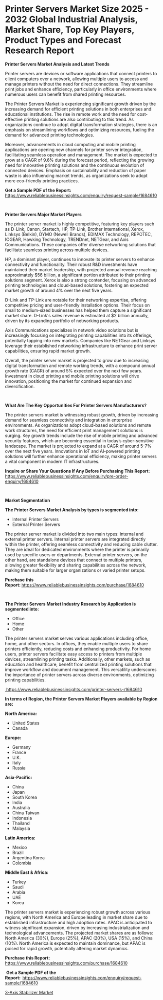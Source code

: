<p><h1>Printer Servers Market Size 2025 - 2032 Global Industrial Analysis, Market Share, Top Key Players, Product Types and Forecast Research Report</h1></p><p><strong>Printer Servers Market Analysis and Latest Trends</strong></p>
<p><p>Printer servers are devices or software applications that connect printers to client computers over a network, allowing multiple users to access and manage printers without the need for direct connections. They streamline print jobs and enhance efficiency, particularly in office environments where numerous users can benefit from shared printing resources.</p><p>The Printer Servers Market is experiencing significant growth driven by the increasing demand for efficient printing solutions in both enterprises and educational institutions. The rise in remote work and the need for cost-effective printing solutions are also contributing to this trend. As organizations continue to adopt digital transformation strategies, there is an emphasis on streamlining workflows and optimizing resources, fueling the demand for advanced printing technologies.</p><p>Moreover, advancements in cloud computing and mobile printing applications are opening new channels for printer server integration, facilitating seamless operation and management. The market is expected to grow at a CAGR of 9.6% during the forecast period, reflecting the growing need for innovative printing solutions and the continuous evolution of connected devices. Emphasis on sustainability and reduction of paper waste is also influencing market trends, as organizations seek to adopt more eco-friendly printing practices.</p></p>
<p><strong>Get a Sample PDF of the Report:&nbsp;</strong> <a href="https://www.reliablebusinessinsights.com/enquiry/request-sample/1684610?utm_campaign=3113&utm_medium=2&utm_source=Github&utm_content=ia&utm_term=26032025&utm_id=printer-servers">https://www.reliablebusinessinsights.com/enquiry/request-sample/1684610</a></p>
<p>&nbsp;</p>
<p><strong>Printer Servers Major Market Players</strong></p>
<p><p>The printer server market is highly competitive, featuring key players such as D-Link, Canon, Startech, HP, TP-Link, Brother International, Xerox, Linksys (Belkin), DYMO (Newell Brands), EDIMAX Technology, REPOTEC, IOGEAR, Hawking Technology, TRENDnet, NETGear, and Axis Communications. These companies offer diverse networking solutions that facilitate seamless printing across multiple devices.</p><p>HP, a dominant player, continues to innovate its printer servers to enhance connectivity and functionality. Their robust R&D investments have maintained their market leadership, with projected annual revenue reaching approximately $56 billion, a significant portion attributed to their printing solutions segment. Xerox is also a strong contender, focusing on advanced printing technologies and cloud-based solutions, fostering an expected market growth of around 4% over the next five years.</p><p>D-Link and TP-Link are notable for their networking expertise, offering competitive pricing and user-friendly installation options. Their focus on small to medium-sized businesses has helped them capture a significant market share. D-Link's sales revenue is estimated at $2 billion annually, driven by its expanding portfolio of networking products.</p><p>Axis Communications specializes in network video solutions but is increasingly focusing on integrating printing capabilities into its offerings, potentially tapping into new markets. Companies like NETGear and Linksys leverage their established networking infrastructure to enhance print server capabilities, ensuring rapid market growth.</p><p>Overall, the printer server market is projected to grow due to increasing digital transformation and remote working trends, with a compound annual growth rate (CAGR) of around 5% expected over the next few years. Investment in cloud printing and mobile printing solutions will drive innovation, positioning the market for continued expansion and diversification.</p></p>
<p>&nbsp;</p>
<p><strong>What Are The Key Opportunities For Printer Servers Manufacturers?</strong></p>
<p><p>The printer servers market is witnessing robust growth, driven by increasing demand for seamless connectivity and integration in enterprise environments. As organizations adopt cloud-based solutions and remote work structures, the need for efficient print management solutions is surging. Key growth trends include the rise of mobile printing and advanced security features, which are becoming essential in today’s cyber-sensitive landscape. The market is projected to expand at a CAGR of around 5-7% over the next five years. Innovations in IoT and AI-powered printing solutions will further enhance operational efficiency, making printer servers a vital component in modern IT infrastructures.</p></p>
<p><strong>Inquire or Share Your Questions If Any Before Purchasing This Report:</strong> <a href="https://www.reliablebusinessinsights.com/enquiry/pre-order-enquiry/1684610?utm_campaign=3113&utm_medium=2&utm_source=Github&utm_content=ia&utm_term=26032025&utm_id=printer-servers">https://www.reliablebusinessinsights.com/enquiry/pre-order-enquiry/1684610</a></p>
<p>&nbsp;</p>
<p><strong>Market Segmentation</strong></p>
<p><strong>The Printer Servers Market Analysis by types is segmented into:</strong></p>
<p><ul><li>Internal Printer Servers</li><li>External Printer Servers</li></ul></p>
<p><p>The printer server market is divided into two main types: internal and external printer servers. Internal printer servers are integrated directly within the printer, offering seamless connectivity and reducing cable clutter. They are ideal for dedicated environments where the printer is primarily used by specific users or departments. External printer servers, on the other hand, are standalone devices that connect to multiple printers, allowing greater flexibility and sharing capabilities across the network, making them suitable for larger organizations or varied printer setups.</p></p>
<p><strong>Purchase this Report:&nbsp;</strong><a href="https://www.reliablebusinessinsights.com/purchase/1684610?utm_campaign=3113&utm_medium=2&utm_source=Github&utm_content=ia&utm_term=26032025&utm_id=printer-servers">https://www.reliablebusinessinsights.com/purchase/1684610</a></p>
<p>&nbsp;</p>
<p><strong>The Printer Servers Market Industry Research by Application is segmented into:</strong></p>
<p><ul><li>Office</li><li>Home</li><li>Other</li></ul></p>
<p><p>The printer servers market serves various applications including office, home, and other sectors. In offices, they enable multiple users to share printers efficiently, reducing costs and enhancing productivity. For home users, printer servers facilitate easy access to printers from multiple devices, streamlining printing tasks. Additionally, other markets, such as education and healthcare, benefit from centralized printing solutions that improve workflow and document management. This versatility underscores the importance of printer servers across diverse environments, optimizing printing capabilities.</p></p>
<p><a href="https://www.reliablebusinessinsights.com/printer-servers-r1684610?utm_campaign=3113&utm_medium=2&utm_source=Github&utm_content=ia&utm_term=26032025&utm_id=printer-servers">&nbsp;https://www.reliablebusinessinsights.com/printer-servers-r1684610</a></p>
<p><strong>In terms of Region, the Printer Servers Market Players available by Region are:</strong></p>
<p>
    <p> <strong> North America: </strong>
        <ul>
            <li>United States</li>
            <li>Canada</li>
        </ul>
        </p> 
    <p> <strong> Europe: </strong>
        <ul>
            <li>Germany</li>
            <li>France</li>
            <li>U.K.</li>
            <li>Italy</li>
            <li>Russia</li>
        </ul>
        </p> 
    <p> <strong> Asia-Pacific: </strong>
        <ul>
            <li>China</li>
            <li>Japan</li>
            <li>South Korea</li>
            <li>India</li>
            <li>Australia</li>
            <li>China Taiwan</li>
            <li>Indonesia</li>
            <li>Thailand</li>
            <li>Malaysia</li>
        </ul>
        </p> 
    <p> <strong> Latin America: </strong>
        <ul>
            <li>Mexico</li>
            <li>Brazil</li>
            <li>Argentina Korea</li>
            <li>Colombia</li>
        </ul>
        </p> 
    <p> <strong> Middle East & Africa: </strong>
        <ul>
            <li>Turkey</li>
            <li>Saudi</li>
            <li>Arabia</li>
            <li>UAE</li>
            <li>Korea</li>
        </ul>
    </p>
    </p>
<p><p>The printer servers market is experiencing robust growth across various regions, with North America and Europe leading in market share due to established infrastructure and high adoption rates. APAC is anticipated to witness significant expansion, driven by increasing industrialization and technological advancements. The projected market shares are as follows: North America (30%), Europe (25%), APAC (20%), USA (15%), and China (10%). North America is expected to maintain dominance, but APAC is poised for rapid growth, potentially altering market dynamics.</p></p>
<p><strong>Purchase this Report: </strong><a href="https://www.reliablebusinessinsights.com/purchase/1684610?utm_campaign=3113&utm_medium=2&utm_source=Github&utm_content=ia&utm_term=26032025&utm_id=printer-servers">https://www.reliablebusinessinsights.com/purchase/1684610</a></p>
<p>&nbsp;<strong>Get a Sample PDF of the Report:&nbsp;&nbsp;</strong><a href="https://www.reliablebusinessinsights.com/enquiry/request-sample/1684610?utm_campaign=3113&utm_medium=2&utm_source=Github&utm_content=ia&utm_term=26032025&utm_id=printer-servers">https://www.reliablebusinessinsights.com/enquiry/request-sample/1684610</a></p>
<p><strong></strong></p>
<p><p><a href="https://github.com/kaqiewan/Market-Research-Report-List-1/blob/main/3-axis-stabilizer-market.md?utm_campaign=3113&utm_medium=2&utm_source=Github&utm_content=ia&utm_term=26032025&utm_id=printer-servers">3-Axis Stabilizer Market</a></p></p>